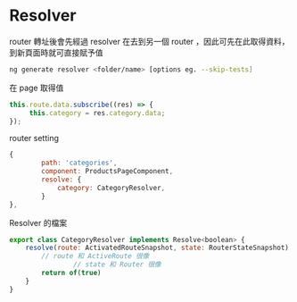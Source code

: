 # Resolver

router 轉址後會先經過 resolver 在去到另一個 router ，因此可先在此取得資料，到新頁面時就可直接賦予值

```bash
ng generate resolver <folder/name> [options eg. --skip-tests]
```

在 page 取得值

```jsx
this.route.data.subscribe((res) => {
     this.category = res.category.data;
});
```

router setting 

```jsx
{
        path: 'categories',
        component: ProductsPageComponent,
        resolve: {
            category: CategoryResolver,
        }
},
```

Resolver 的檔案

```jsx
export class CategoryResolver implements Resolve<boolean> {
    resolve(route: ActivatedRouteSnapshot, state: RouterStateSnapshot): Observable<any> {
        // route 和 ActiveRoute 很像
				// state 和 Router 很像
        return of(true)
    }
}
```